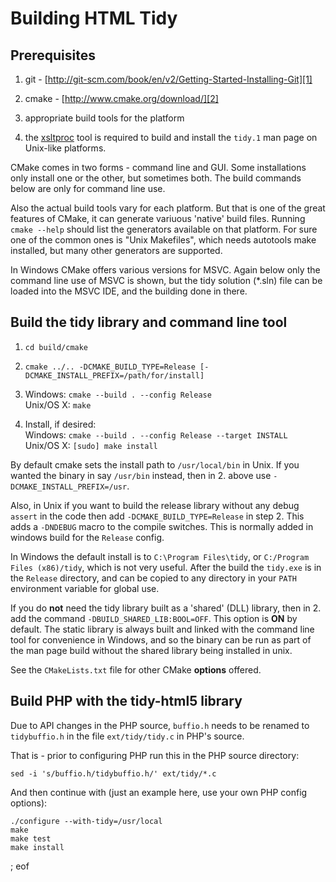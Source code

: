 # Building HTML Tidy

## Prerequisites

  1. git - [http://git-scm.com/book/en/v2/Getting-Started-Installing-Git][1]
  
  2. cmake - [http://www.cmake.org/download/][2]
  
  3. appropriate build tools for the platform
  
  4. the [xsltproc][3] tool is required to build and install the `tidy.1` man page on Unix-like platforms.
  
CMake comes in two forms - command line and GUI. Some installations only install one or the other, but sometimes both. The build commands below are only for command line use.

Also the actual build tools vary for each platform. But that is one of the great features of CMake, it can generate variuous 'native' build files. Running `cmake --help` should list the generators available on that platform. For sure one of the common ones is "Unix Makefiles", which needs autotools make installed, but many other generators are supported.

In Windows CMake offers various versions for MSVC. Again below only the command line use of MSVC is shown, but the tidy solution (*.sln) file can be loaded into the MSVC IDE, and the building done in there.


## Build the tidy library and command line tool

  1. `cd build/cmake`

  2. `cmake ../.. -DCMAKE_BUILD_TYPE=Release [-DCMAKE_INSTALL_PREFIX=/path/for/install]`

  3. Windows:  `cmake --build . --config Release`  
     Unix/OS X: `make`

  4. Install, if desired:  
     Windows: `cmake --build . --config Release --target INSTALL`  
     Unix/OS X: `[sudo] make install`

By default cmake sets the install path to `/usr/local/bin` in Unix. If you wanted the binary in say `/usr/bin` instead, then in 2. above use `-DCMAKE_INSTALL_PREFIX=/usr`.

Also, in Unix if you want to build the release library without any debug `assert` in the code then add `-DCMAKE_BUILD_TYPE=Release` in step 2. This adds a `-DNDEBUG` macro to the compile switches. This is normally added in windows build for the `Release` config.

In Windows the default install is to `C:\Program Files\tidy`, or `C:/Program Files (x86)/tidy`, which is  not very useful. After the build the `tidy.exe` is in the `Release` directory, and can be copied to any directory in your `PATH` environment variable for global use.

If you do **not** need the tidy library built as a 'shared' (DLL) library, then in 2. add the command `-DBUILD_SHARED_LIB:BOOL=OFF`. This option is **ON** by default. The static library is always built and linked with the command line tool for convenience in Windows, and so the binary can be run as part of the man page build without the shared library being installed in unix.

See the `CMakeLists.txt` file for other CMake **options** offered.

## Build PHP with the tidy-html5 library

Due to API changes in the PHP source, `buffio.h` needs to be renamed to `tidybuffio.h` in the file `ext/tidy/tidy.c` in PHP's source.

That is - prior to configuring PHP run this in the PHP source directory:
```
sed -i 's/buffio.h/tidybuffio.h/' ext/tidy/*.c
```

And then continue with (just an example here, use your own PHP config options):

```
./configure --with-tidy=/usr/local
make
make test
make install
```

  [1]: http://git-scm.com/book/en/v2/Getting-Started-Installing-Git
  [2]: http://www.cmake.org/download/
  [3]: http://xmlsoft.org/XSLT/xsltproc2.html

  
; eof
